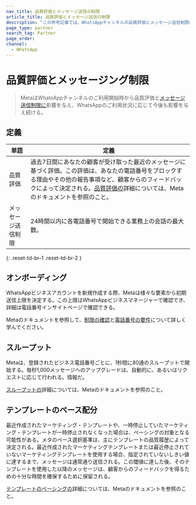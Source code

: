 ```yaml
---
nav_title: 品質評価とメッセージ送信の制限
article_title: 品質評価とメッセージ送信の制限 
description: "この参考記事では、WhatsAppチャンネルの品質評価とメッセージ送信制限にMetaがどのように影響するかについて説明する。"
page_type: partner
search_tag: Partner
page_order: 
channel:
  - WhatsApp
---
```


# 品質評価とメッセージング制限

> MetaはWhatsAppチャンネルのご利用開始時から品質評価と[メッセージ送信制限に](https://developers.facebook.com/docs/whatsapp/messaging-limits)影響を与え、WhatsAppのご利用状況に応じて今後も影響を与え続ける。

## 定義

| 単語 | 定義 |
| --- | --- |
| 品質評価 | 過去7日間にあなたの顧客が受け取った最近のメッセージに基づく評価。この評価は、あなたの電話番号をブロックする理由やその他の報告事項など、顧客からのフィードバックによって決定される。[品質評価の](https://www.facebook.com/business/help/896873687365001)詳細については、Metaのドキュメントを参照のこと。|
| メッセージ送信制限 | 24時間以内に各電話番号で開始できる業務上の会話の最大数。 |
{: .reset-td-br-1 .reset-td-br-2 }

## オンボーディング  

WhatsAppビジネスアカウントを新規作成する際、Metaは様々な要素から初期送信上限を決定する。この上限はWhatsAppビジネスマネージャーで確認でき、詳細は電話番号インサイトページで確認できる。 

Metaのドキュメントを参照して、[制限の確認](https://developers.facebook.com/docs/whatsapp/messaging-limits#checking-your-limit)と[電話番号の要件](https://developers.facebook.com/docs/whatsapp/cloud-api/phone-numbers)について詳しく学んでください。

## スループット

Metaは、登録されたビジネス電話番号ごとに、1秒間に80通のスループットで開始する。毎秒1,000メッセージへのアップグレードは、自動的に、あるいはリクエストに応じて行われる。情報だ。 

[スループットの](https://developers.facebook.com/docs/whatsapp/cloud-api/overview#throughput)詳細については、Metaのドキュメントを参照のこと。

## テンプレートのペース配分

最近作成されたマーケティング・テンプレートや、一時停止していたマーケティング・テンプレートが一時停止されなくなった場合は、ペーシングの対象となる可能性がある。メタのペース選択基準は、主にテンプレートの品質履歴によって決定される。最近作成されたマーケティングテンプレートまたは最近停止されていないマーケティングテンプレートを使用する場合、指定されていないしきい値に達するまで、メッセージは通常通り送信される。この閾値に達した後、そのテンプレートを使用した以降のメッセージは、顧客からのフィードバックを得るための十分な時間を確保するために保留される。 

[テンプレートのペーシングの](https://developers.facebook.com/docs/whatsapp/message-templates/guidelines/#template-pacing)詳細については、Metaのドキュメントを参照のこと。